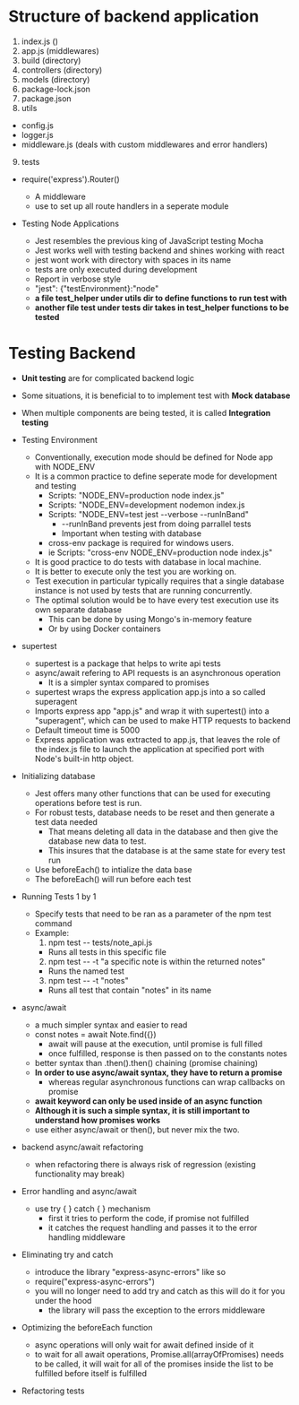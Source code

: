 # Structure of backend application
1. index.js ()
2. app.js (middlewares)
3. build (directory)
4. controllers (directory)
5. models (directory)
6. package-lock.json
7. package.json
8. utils
  - config.js
  - logger.js
  - middleware.js (deals with custom middlewares and error handlers)
9. tests

- require('express').Router()
  - A middleware
  - use to set up all route handlers in a seperate module

- Testing Node Applications
  - Jest resembles the previous king of JavaScript testing Mocha
  - Jest works well with testing backend and shines working with react
  - jest wont work with directory with spaces in its name
  - tests are only executed during development
  - Report in verbose style
  - "jest": {"testEnvironment}:"node"
  - **a file test_helper under utils dir to define functions to run test with**
  - **another file test under tests dir takes in test_helper functions to be tested**
 
# Testing Backend
- **Unit testing** are for complicated backend logic
- Some situations, it is beneficial to to implement test with **Mock database**
- When multiple components are being tested, it is called **Integration testing**

- Testing Environment
  - Conventionally, execution mode should be defined for Node app with NODE_ENV
  - It is a common practice to define seperate mode for development and testing
    - Scripts: "NODE_ENV=production node index.js"
    - Scripts: "NODE_ENV=development nodemon index.js
    - Scripts: "NODE_ENV=test jest --verbose --runInBand"
      - --runInBand prevents jest from doing parrallel tests
      - Important when testing with database
    - cross-env package is required for windows users.
    - ie Scripts: "cross-env NODE_ENV=production node index.js"
  - It is good practice to do tests with database in local machine.
  - It is better to execute only the test you are working on.
  - Test execution in particular typically requires that a single database instance is not used by tests that are running concurrently.
  - The optimal solution would be to have every test execution use its own separate database
    - This can be done by using Mongo's in-memory feature
    - Or by using Docker containers

- supertest
  - supertest is a package that helps to write api tests
  - async/await refering to API requests is an asynchronous operation
    - It is a simpler syntax compared to promises
  - supertest wraps the express application app.js into a so called superagent
  - Imports express app "app.js" and wrap it with supertest() into a "superagent", which can be used to make HTTP requests to backend
  - Default timeout time is 5000
  - Express application was extracted to app.js, that leaves the role of the index.js file to launch the application at specified port with Node's built-in http object.

- Initializing database
  - Jest offers many other functions that can be used for executing operations before test is run.
  - For robust tests, database needs to be reset and then generate a test data needed
    - That means deleting all data in the database and then give the database new data to test.
    - This insures that the database is at the same state for every test run
  - Use beforeEach() to intialize the data base
  - The beforeEach() will run before each test

- Running Tests 1 by 1
  - Specify tests that need to be ran as a parameter of the npm test command
  - Example:
    1. npm test -- tests/note_api.js
      - Runs all tests in this specific file
    2. npm test -- -t "a specific note is within the returned notes"
      - Runs the named test
    3. npm test -- -t "notes"
      - Runs all test that contain "notes" in its name
  
- async/await
  - a much simpler syntax and easier to read
  - const notes = await Note.find({})
    - await will pause at the execution, until promise is full filled
    - once fulfilled, response is then passed on to the constants notes
  - better syntax than .then().then() chaining (promise chaining)
  - **In order to use async/await syntax, they have to return a promise**
    - whereas regular asynchronous functions can wrap callbacks on promise
  - **await keyword can only be used inside of an async function**
  - **Although it is such a simple syntax, it is still important to understand how promises works**
  - use either async/await or then(), but never mix the two.

- backend async/await refactoring
  - when refactoring there is always risk of regression (existing functionality may break)

- Error handling and async/await
  - use try { } catch { } mechanism
    - first it tries to perform the code, if promise not fulfilled
    - it catches the request handling and passes it to the error handling middleware

- Eliminating try and catch
  - introduce the library "express-async-errors" like so 
  - require("express-async-errors")
  - you will no longer need to add try and catch as this will do it for you under the hood
    - the library will pass the exception to the errors middleware

- Optimizing the beforeEach function  
  - async operations will only wait for await defined inside of it
  - to wait for all await operations, Promise.all(arrayOfPromises) needs to be called, it will wait for all of the promises inside the list to be fulfilled before itself is fulfilled

- Refactoring tests
  